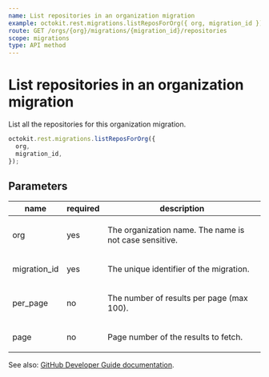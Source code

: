 ```yaml
---
name: List repositories in an organization migration
example: octokit.rest.migrations.listReposForOrg({ org, migration_id })
route: GET /orgs/{org}/migrations/{migration_id}/repositories
scope: migrations
type: API method
---
```


# List repositories in an organization migration

List all the repositories for this organization migration.

```js
octokit.rest.migrations.listReposForOrg({
  org,
  migration_id,
});
```

## Parameters

<table>
  <thead>
    <tr>
      <th>name</th>
      <th>required</th>
      <th>description</th>
    </tr>
  </thead>
  <tbody>
    <tr><td>org</td><td>yes</td><td>

The organization name. The name is not case sensitive.

</td></tr>
<tr><td>migration_id</td><td>yes</td><td>

The unique identifier of the migration.

</td></tr>
<tr><td>per_page</td><td>no</td><td>

The number of results per page (max 100).

</td></tr>
<tr><td>page</td><td>no</td><td>

Page number of the results to fetch.

</td></tr>
  </tbody>
</table>

See also: [GitHub Developer Guide documentation](https://docs.github.com/enterprise-cloud@latest//rest/reference/migrations#list-repositories-in-an-organization-migration).
